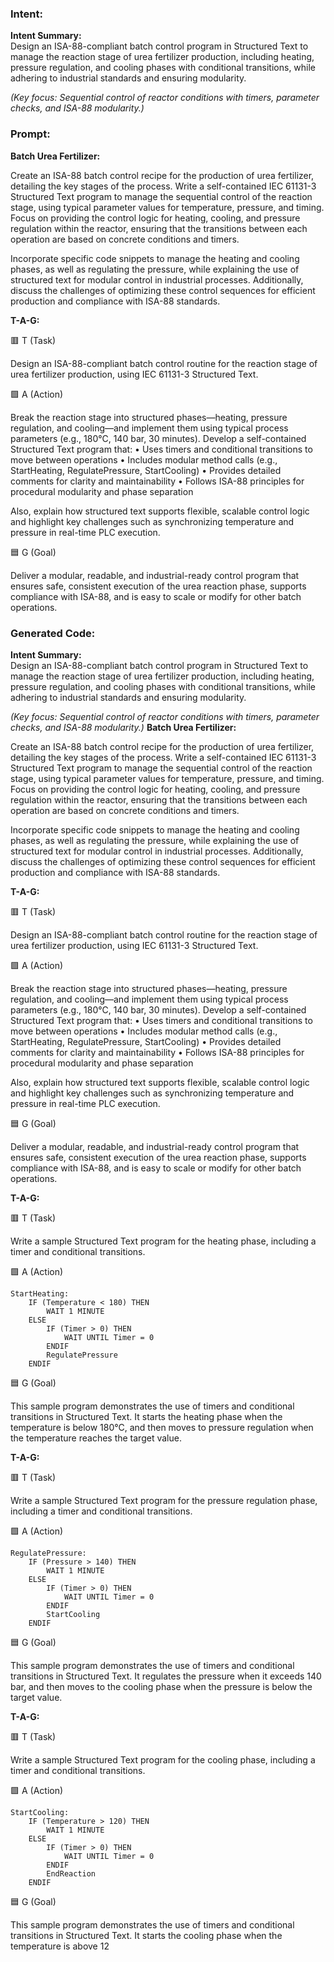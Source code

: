 ### Intent:
**Intent Summary:**  
Design an ISA-88-compliant batch control program in Structured Text to manage the reaction stage of urea fertilizer production, including heating, pressure regulation, and cooling phases with conditional transitions, while adhering to industrial standards and ensuring modularity.  

*(Key focus: Sequential control of reactor conditions with timers, parameter checks, and ISA-88 modularity.)*

### Prompt:
**Batch Urea Fertilizer:**

Create an ISA-88 batch control recipe for the production of urea fertilizer, detailing the key stages of the process. Write a self-contained IEC 61131-3 Structured Text program to manage the sequential control of the reaction stage, using typical parameter values for temperature, pressure, and timing. Focus on providing the control logic for heating, cooling, and pressure regulation within the reactor, ensuring that the transitions between each operation are based on concrete conditions and timers.

Incorporate specific code snippets to manage the heating and cooling phases, as well as regulating the pressure, while explaining the use of structured text for modular control in industrial processes. Additionally, discuss the challenges of optimizing these control sequences for efficient production and compliance with ISA-88 standards.

**T-A-G:**

🟥 T (Task)

Design an ISA-88-compliant batch control routine for the reaction stage of urea fertilizer production, using IEC 61131-3 Structured Text.

🟩 A (Action)

Break the reaction stage into structured phases—heating, pressure regulation, and cooling—and implement them using typical process parameters (e.g., 180°C, 140 bar, 30 minutes).
Develop a self-contained Structured Text program that:
	•	Uses timers and conditional transitions to move between operations
	•	Includes modular method calls (e.g., StartHeating, RegulatePressure, StartCooling)
	•	Provides detailed comments for clarity and maintainability
	•	Follows ISA-88 principles for procedural modularity and phase separation

Also, explain how structured text supports flexible, scalable control logic and highlight key challenges such as synchronizing temperature and pressure in real-time PLC execution.

🟦 G (Goal)

Deliver a modular, readable, and industrial-ready control program that ensures safe, consistent execution of the urea reaction phase, supports compliance with ISA-88, and is easy to scale or modify for other batch operations.

### Generated Code:
**Intent Summary:**  
Design an ISA-88-compliant batch control program in Structured Text to manage the reaction stage of urea fertilizer production, including heating, pressure regulation, and cooling phases with conditional transitions, while adhering to industrial standards and ensuring modularity.  

*(Key focus: Sequential control of reactor conditions with timers, parameter checks, and ISA-88 modularity.)*
**Batch Urea Fertilizer:**

Create an ISA-88 batch control recipe for the production of urea fertilizer, detailing the key stages of the process. Write a self-contained IEC 61131-3 Structured Text program to manage the sequential control of the reaction stage, using typical parameter values for temperature, pressure, and timing. Focus on providing the control logic for heating, cooling, and pressure regulation within the reactor, ensuring that the transitions between each operation are based on concrete conditions and timers.

Incorporate specific code snippets to manage the heating and cooling phases, as well as regulating the pressure, while explaining the use of structured text for modular control in industrial processes. Additionally, discuss the challenges of optimizing these control sequences for efficient production and compliance with ISA-88 standards.

**T-A-G:**

🟥 T (Task)

Design an ISA-88-compliant batch control routine for the reaction stage of urea fertilizer production, using IEC 61131-3 Structured Text.

🟩 A (Action)

Break the reaction stage into structured phases—heating, pressure regulation, and cooling—and implement them using typical process parameters (e.g., 180°C, 140 bar, 30 minutes).
Develop a self-contained Structured Text program that:
	•	Uses timers and conditional transitions to move between operations
	•	Includes modular method calls (e.g., StartHeating, RegulatePressure, StartCooling)
	•	Provides detailed comments for clarity and maintainability
	•	Follows ISA-88 principles for procedural modularity and phase separation

Also, explain how structured text supports flexible, scalable control logic and highlight key challenges such as synchronizing temperature and pressure in real-time PLC execution.

🟦 G (Goal)

Deliver a modular, readable, and industrial-ready control program that ensures safe, consistent execution of the urea reaction phase, supports compliance with ISA-88, and is easy to scale or modify for other batch operations.

**T-A-G:**

🟥 T (Task)

Write a sample Structured Text program for the heating phase, including a timer and conditional transitions.

🟩 A (Action)

```
StartHeating:
	IF (Temperature < 180) THEN
		WAIT 1 MINUTE
	ELSE
		IF (Timer > 0) THEN
			WAIT UNTIL Timer = 0
		ENDIF
		RegulatePressure
	ENDIF
```

🟦 G (Goal)

This sample program demonstrates the use of timers and conditional transitions in Structured Text. It starts the heating phase when the temperature is below 180°C, and then moves to pressure regulation when the temperature reaches the target value.

**T-A-G:**

🟥 T (Task)

Write a sample Structured Text program for the pressure regulation phase, including a timer and conditional transitions.

🟩 A (Action)

```
RegulatePressure:
	IF (Pressure > 140) THEN
		WAIT 1 MINUTE
	ELSE
		IF (Timer > 0) THEN
			WAIT UNTIL Timer = 0
		ENDIF
		StartCooling
	ENDIF
```

🟦 G (Goal)

This sample program demonstrates the use of timers and conditional transitions in Structured Text. It regulates the pressure when it exceeds 140 bar, and then moves to the cooling phase when the pressure is below the target value.

**T-A-G:**

🟥 T (Task)

Write a sample Structured Text program for the cooling phase, including a timer and conditional transitions.

🟩 A (Action)

```
StartCooling:
	IF (Temperature > 120) THEN
		WAIT 1 MINUTE
	ELSE
		IF (Timer > 0) THEN
			WAIT UNTIL Timer = 0
		ENDIF
		EndReaction
	ENDIF
```

🟦 G (Goal)

This sample program demonstrates the use of timers and conditional transitions in Structured Text. It starts the cooling phase when the temperature is above 12
